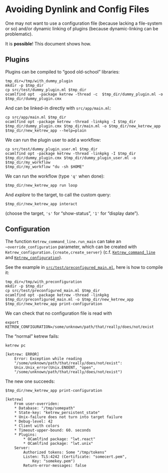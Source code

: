Avoiding Dynlink and Config Files
=================================

One may not want to use a configuration file (because lacking a file-system or
so) and/or dynamic linking of plugins (because dynamic-linking can be
problematic).

It is **possible**! This document shows how.


Plugins
-------

Plugins can be compiled to “good old-school” libraries:

    tmp_dir=/tmp/with_dummy_plugin
    mkdir -p $tmp_dir
    cp src/test/dummy_plugin.ml $tmp_dir
    ocamlfind opt  -package ketrew -thread -c  $tmp_dir/dummy_plugin.ml -o $tmp_dir/dummy_plugin.cmx

And can be linked-in directly with `src/app/main.ml`:

    cp src/app/main.ml $tmp_dir
    ocamlfind opt -package ketrew -thread -linkpkg -I $tmp_dir $tmp_dir/dummy_plugin.cmx $tmp_dir/main.ml -o $tmp_dir/new_ketrew_app
    $tmp_dir/new_ketrew_app --help=plain

We can run the plugin user to add a workflow:

    cp src/test/dummy_plugin_user.ml $tmp_dir
    ocamlfind opt -package ketrew -thread -linkpkg -I $tmp_dir $tmp_dir/dummy_plugin.cmx $tmp_dir/dummy_plugin_user.ml -o $tmp_dir/my_workflow
    $tmp_dir/my_workflow "du -sh $HOME"

We can run the workflow (type `'q'` when done):

    $tmp_dir/new_ketrew_app run loop

And *explore* to the target, to call the custom query:

    $tmp_dir/new_ketrew_app interact

(choose the target, `'s'` for “show-status”, `'1'` for “display date”).


Configuration
-------------

The function `Ketrew_command_line.run_main` can take an `~override_configuration` parameter, which can be created with
`Ketrew_configuration.{create,create_server}`
(c.f. 
[`Ketrew_command_line`](../lib/ketrew_command_line.mli) and
[`Ketrew_configuration`](../lib/ketrew_configuration.mli)).

See the example in
[`src/test/preconfigured_main.ml`](../test/preconfigured_main.ml), here is how
to compile it:

    tmp_dir=/tmp/with_preconfiguration
    mkdir -p $tmp_dir
    cp src/test/preconfigured_main.ml $tmp_dir
    ocamlfind opt -package ketrew -thread -linkpkg $tmp_dir/preconfigured_main.ml -o $tmp_dir/new_ketrew_app
    $tmp_dir/new_ketrew_app print-configuration

We can check that no configuration file is read with

    export KETREW_CONFIGURATION=/some/unknown/path/that/really/does/not/exist

The “normal” ketrew fails:

    ketrew pc

```badresult
[ketrew: ERROR]
    Error: Exception while reading
    "/some/unknown/path/that/really/does/not/exist":
    Unix.Unix_error(Unix.ENOENT, "open",
    "/some/unknown/path/that/really/does/not/exist")
```

The new one succeeds:

    $tmp_dir/new_ketrew_app print-configuration

```goodresult
[ketrew]
    From user-overriden:
    * Database: "/tmp/somepath"
    * State-key: "ketrew_persistent_state"
    * Unix-failure does not turn into target failure
    * Debug-level: 42
    * Client with colors
    * Timeout-upper-bound: 60. seconds
    * Plugins:
        * OCamlfind package: "lwt.react"
        * OCamlfind package: "lwt.unix"
    Server:
        Authorized tokens: Some "/tmp/tokens"
        Listen: TLS:4242 (Certificate: "somecert.pem",
            Key: "somekey.pem")
        Return-error-messages: false
```

